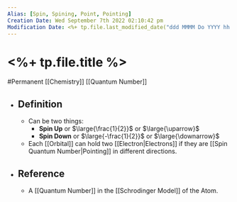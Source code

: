 ```yaml
---
Alias: [Spin, Spining, Point, Pointing]
Creation Date: Wed September 7th 2022 02:10:42 pm 
Modification Date: <%+ tp.file.last_modified_date("ddd MMMM Do YYYY hh:mm:ss a") %>
---
```

# <%+ tp.file.title %>
#Permanent [[Chemistry]] [[Quantum Number]]

- ## Definition
	- Can be two things:
		- **Spin Up** or $\large{\frac{1}{2}}$ or $\large{\uparrow}$
		- **Spin Down** or $\large{-\frac{1}{2}}$ or $\large{\downarrow}$
	- Each [[Orbital]] can hold two [[Electron|Electrons]] if they are [[Spin Quantum Number|Pointing]] in different directions.
- ## Reference
	- A [[Quantum Number]] in the [[Schrodinger Model]] of the Atom.